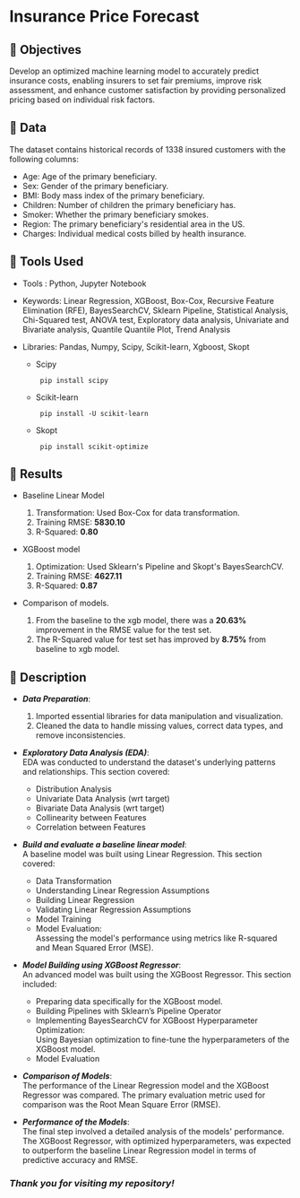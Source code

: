 # Insurance Price Forecast 

## 🔖 Objectives
Develop an optimized machine learning model to accurately predict insurance costs, enabling insurers to set fair premiums, improve risk assessment, and enhance customer satisfaction by providing personalized pricing based on individual risk factors.

## 🔖 Data
The dataset contains historical records of 1338 insured customers with the following columns:
* Age: Age of the primary beneficiary.
* Sex: Gender of the primary beneficiary.
* BMI: Body mass index of the primary beneficiary.
* Children: Number of children the primary beneficiary has.
* Smoker: Whether the primary beneficiary smokes.
* Region: The primary beneficiary's residential area in the US.
* Charges: Individual medical costs billed by health insurance.
  
## 🔖 Tools Used

* Tools : Python, Jupyter Notebook
  
* Keywords: Linear Regression, XGBoost, Box-Cox, Recursive Feature Elimination (RFE), BayesSearchCV, Sklearn Pipeline, Statistical Analysis, Chi-Squared test, ANOVA test, Exploratory data analysis, Univariate and Bivariate analysis, Quantile Quantile Plot, Trend Analysis
  
* Libraries: Pandas, Numpy, Scipy, Scikit-learn, Xgboost, Skopt
  <ul>
  <li>Scipy</li>
  
       pip install scipy
  </ul>
  <ul>
  <li>Scikit-learn</li>
  
       pip install -U scikit-learn
  </ul>
  <ul>
  <li>Skopt</li>
  
       pip install scikit-optimize
  </ul>
  
## 🔖 Results
<!--* EDA
    1. After performing the EDA (from correlation section) it can be concluded that the children column has a low correlation to the target (charges).
    2. On the other hand for categorical features, from chi-squared test it is observed that sex and smoker have correlated to each other.
    3. From ANOVA test, it is seen that the column region is correlated to bmi.
    4. The features sex and region have low correlation with target (charges).
   --> 
* Baseline Linear Model
    1. Transformation: Used Box-Cox for data transformation.
    2. Training RMSE: **5830.10**
    3. R-Squared: **0.80**
* XGBoost model
   1. Optimization: Used Sklearn's Pipeline and Skopt's BayesSearchCV.
   2. Training RMSE: **4627.11**
   3. R-Squared: **0.87**
      
* Comparison of models.
  1. From the baseline to the xgb model, there was a **20.63%** improvement in the RMSE value for the test set.
  2. The R-Squared value for test set has improved by **8.75%** from baseline to xgb model.
     
## 🔖 Description 

* _**Data Preparation**_:
  1. Imported essential libraries for data manipulation and visualization.
  2. Cleaned the data to handle missing values, correct data types, and remove inconsistencies.
     
* _**Exploratory Data Analysis (EDA)**_:
<br>EDA was conducted to understand the dataset's underlying patterns and relationships. This section covered:
  * Distribution Analysis
  * Univariate Data Analysis (wrt target)
  * Bivariate Data Analysis (wrt target)
  * Collinearity between Features
  * Correlation between Features

* _**Build and evaluate a baseline linear model**_:
<br> A baseline model was built using Linear Regression. This section covered:
  * Data Transformation
  * Understanding Linear Regression Assumptions
  * Building Linear Regression
  * Validating Linear Regression Assumptions
  * Model Training
  * Model Evaluation: <br>Assessing the model's performance using metrics like R-squared and Mean Squared Error (MSE).

* _**Model Building using XGBoost Regressor**_:
<br> An advanced model was built using the XGBoost Regressor. This section included:
  * Preparing data specifically for the XGBoost model.
  * Building Pipelines with Sklearn’s Pipeline Operator
  * Implementing BayesSearchCV for XGBoost Hyperparameter Optimization: <br> Using Bayesian optimization to fine-tune the hyperparameters of the XGBoost model.
  * Model Evaluation
    
* _**Comparison of Models**_:
<br> The performance of the Linear Regression model and the XGBoost Regressor was compared. The primary evaluation metric used for comparison was the Root Mean Square Error (RMSE).

* _**Performance of the Models**_:
<br>The final step involved a detailed analysis of the models' performance. The XGBoost Regressor, with optimized hyperparameters, was expected to outperform the baseline Linear Regression model in terms of predictive accuracy and RMSE.

### _Thank you for visiting my repository!_

<!--
# Introduction
Insurance companies cover several health and property related costs. Medical expenditures, house and car damage, fire incidents, and financial losses can all be included among these outlays. Traditionally, computing insurance rates requires a lot of manual labor and effort to fit the ever more complicated data.

Insurance firms must have a consistent method to forecast healthcare costs and guarantee their profitability if they are to survive. Our aim is to design a machine learning model that forecasts the charges or payments made by the health insurance company, therefore guiding the rates and maintaining profitability.

-->
<!--

* _**Exploratory Data Analysis (EDA)**_:
<br>EDA was conducted to understand the dataset's underlying patterns and relationships. This section covered:
  * Distribution Analysis: <br> Analyzing the distribution of features to understand their spread and central tendency.
  * Univariate Data Analysis (wrt target):<br>Examining individual features in relation to the target variable to identify significant predictors.
  * Bivariate Data Analysis (wrt target): <br>Assessing relationships between pairs of features and the target variable, for both numeric and categorical features.
  * Collinearity between Features:
    1. For numeric columns, a correlation matrix was plotted to identify multicollinearity.
    2. For categorical features, the chi-squared test was performed.
    3. For collinearity between numeric and categorical features, ANOVA tests were conducted.
  * Correlation:
    1. For numeric columns, a correlation matrix was plotted.
    2. For categorical features, ANOVA tests were performed to assess their relationship with the target variable.

* _**Build and evaluate a baseline linear model**_:
<br> A baseline model was built using Linear Regression. This section covered:
  * OneHot Encoding for Categorical Variables
  * Splitting Data
  * Data Transformation: <br>Scaling and normalizing data to meet model assumptions.
  * Understanding Linear Regression Assumptions: <br>Ensuring the assumptions of linear regression were met.
  * Building Linear Regression
  * Validating Linear Regression Assumptions:<br> Checking for linearity, independence, homoscedasticity, and normality of residuals.
  * Model Training
  * Model Evaluation: <br>Assessing the model's performance using metrics like R-squared and Mean Squared Error (MSE).
  * Residuals: <br>Analyzing residuals to ensure the model's accuracy.
  * Homoscedasticity: <br>Checking for constant variance in residuals.

  -->
<!--
# Detailed Description

3. Exploratory Data Analysis (EDA)
EDA was conducted to understand the dataset's underlying patterns and relationships. This section covered:

Distribution Analysis: Analyzing the distribution of features to understand their spread and central tendency.
Univariate Data Analysis (wrt target): Examining individual features in relation to the target variable to identify significant predictors.
Bivariate Data Analysis (wrt target): Assessing relationships between pairs of features and the target variable, for both numeric and categorical features.
Collinearity between Features:
For numeric columns, a correlation matrix was plotted to identify multicollinearity.
For categorical features, the chi-squared test was performed.
For collinearity between numeric and categorical features, ANOVA tests were conducted.
Correlation:
For numeric columns, a correlation matrix was plotted.
For categorical features, ANOVA tests were performed to assess their relationship with the target variable.
4. Baseline Model Building
A baseline model was built using Linear Regression. This section covered:

OneHot Encoding for Categorical Variables: Converting categorical variables into a numerical format using one-hot encoding.
Splitting Data: Dividing the dataset into training and testing sets.
Data Transformation: Scaling and normalizing data to meet model assumptions.
Understanding Linear Regression Assumptions: Ensuring the assumptions of linear regression were met.
Implementing Linear Regression: Building the linear regression model.
Validating Linear Regression Assumptions: Checking for linearity, independence, homoscedasticity, and normality of residuals.
Model Training: Training the model on the training data.
Model Evaluation: Assessing the model's performance using metrics like R-squared and Mean Squared Error (MSE).
Residuals: Analyzing residuals to ensure the model's accuracy.
Homoscedasticity: Checking for constant variance in residuals.
5. Model Building using XGBoost Regressor
An advanced model was built using the XGBoost Regressor. This section included:

Data Processing: Preparing data specifically for the XGBoost model.
Building Pipelines with Sklearn’s Pipeline Operator: Creating streamlined workflows for data preprocessing and model training.
Implementing BayesSearchCV for XGBoost Hyperparameter Optimization: Using Bayesian optimization to fine-tune the hyperparameters of the XGBoost model.
Model Evaluation: Evaluating the model's performance using appropriate metrics.
-->
